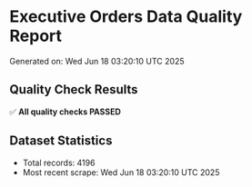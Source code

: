 # Executive Orders Data Quality Report
Generated on: Wed Jun 18 03:20:10 UTC 2025

## Quality Check Results
✅ **All quality checks PASSED**

## Dataset Statistics
- Total records: 4196
- Most recent scrape: Wed Jun 18 03:20:10 UTC 2025
